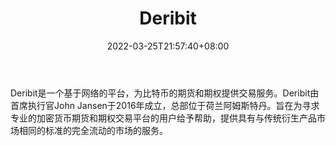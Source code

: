 ﻿---
weight: 
title: "Deribit"
description: "Deribit是一个基于网络的平台，…"
date: 2022-03-25T21:57:40+08:00
lastmod: 2022-03-25T16:45:40+08:00
draft: false
authors: ["Metabd"]
featuredImage: "deribit.webp"
link: ""
tags: ["交易所","Deribit"]
categories: ["navigation"]
navigation: ["交易所"]
lightgallery: true
toc: true
pinned: false
recommend: false
recommend1: false
---
Deribit是一个基于网络的平台，为比特币的期货和期权提供交易服务。Deribit由首席执行官John Jansen于2016年成立，总部位于荷兰阿姆斯特丹。旨在为寻求专业的加密货币期货和期权交易平台的用户给予帮助，提供具有与传统衍生产品市场相同的标准的完全流动的市场的服务。
